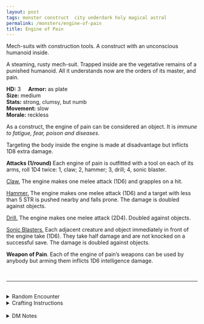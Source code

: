 ```yaml
---
layout: post
tags: monster construct  city underdark holy magical astral
permalink: /monsters/engine-of-pain
title: Engine of Pain
---
```


Mech-suits with construction tools. A construct with an unconscious humanoid inside.

A steaming, rusty mech-suit. Trapped inside are the vegetative remains of a punished humanoid. All it understands now are the orders of its master, and pain.

**HD:** 3  &nbsp; &nbsp;  **Armor:** as plate <br>
**Size:** medium <br>
**Stats:** strong, clumsy, but numb <br>
**Movement:** slow <br>
**Morale:** reckless <br>

As a construct, the engine of pain can be considered an object. It is *immune to fatigue, fear, poison and diseases*.

Targeting the body inside the engine is made at disadvantage but inflicts 1D8 extra damage.

**Attacks (1/round)**
Each engine of pain is outfitted with a tool on each of its arms, roll 1D4 twice: 1, claw; 2, hammer; 3, drill; 4, sonic blaster.

<ins>Claw.</ins> The engine makes one melee attack (1D6) and grapples on a hit.

<ins>Hammer.</ins> The engine makes one melee attack (1D6) and a target with less than 5 STR is pushed nearby and falls prone. The damage is doubled against objects.

<ins>Drill.</ins> The engine makes one melee attack (2D4). Doubled against objects.

<ins>Sonic Blasters.</ins> Each adjacent creature and object immediately in front of the engine take (1D6). They take half damage and are not knocked on a successful save. The damage is doubled against objects.

<span class="alchemy">**Weapon of Pain**. Each of the engine of pain’s weapons can be used by anybody but arming them inflicts 1D6 intelligence damage. </span>

<br>

---

<br>

<details markdown="1">
<summary>Random Encounter</summary>

1. **Monster:** 1D4 engines of pain & 1D6 dvergrs dwarves.
1. **Lair:** A construction site. <br>    &nbsp; OR <br>    **Omen:** Sound of drilling and metal stomping.
1. **Spoor:** A new hole in a wall.
1. **Tracks:** Big, heavy metal tracks.
1. **Trace:** “Danger, Under Construction” sign.
1. **Trace:** Torn construction plan.
</details>

<details markdown="1">
<summary>Crafting Instructions</summary>

Creating an engine of pain takes 3 Spell Dice and the equivalent of 3 [treasures](https://saltygoo.github.io/2020/11/10/extra-rules#treasures) in stone. You must also find a humanoid whose psyche will be destroyed in the process. Roll 1D6 to know the result. Add 1 to your roll for each additional Spell Die spent.

1. The humanoid dies.
1. The humanoid dies.
1. The engine is hostile and mad.
1. The engine is hostile and mad.
1. The engine will work for 1D100 days.
1. The engine will work for 1D100 days.
1. Perfect condition.

</details>

<br>

<details markdown="1">
<summary>DM Notes</summary>
Engines of Pain are a new monster from DnD 5e found in [Mordenkainen's Tome of Foe](https://5e.tools/book.html#mtf). They are actually my favourite and I love them as is. However, I don't think they need to be purely a duergar thing. — SaltyGoo
</details>
